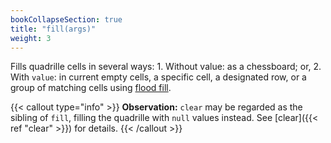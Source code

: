 ```yaml
---
bookCollapseSection: true
title: "fill(args)"
weight: 3
---
```


Fills quadrille cells in several ways: 1. Without value: as a chessboard; or, 2. With `value`: in current empty cells, a specific cell, a designated row, or a group of matching cells using [flood fill](https://en.m.wikipedia.org/wiki/Flood_fill).

{{< callout type="info" >}}
**Observation:** `clear` may be regarded as the sibling of `fill`, filling the quadrille with `null` values instead. See [clear]({{< ref "clear" >}}) for details.
{{< /callout >}}